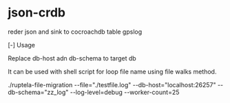 # json-crdb
reder json and sink to cocroachdb table gpslog

[-] Usage

Replace db-host adn db-schema to target db

It can be used with shell script for loop file name using file walks method.

./ruptela-file-migration --file="./testfile.log" --db-host="localhost:26257" --db-schema="zz_log" --log-level=debug --worker-count=25
